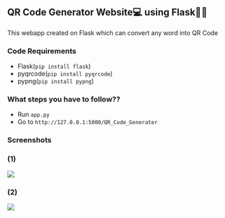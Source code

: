 ## QR Code Generator Website💻 using Flask🐍🐍
This webapp created on Flask which can convert any word into QR Code



### Code Requirements
- Flask(`pip install flask`)
- pyqrcode(`pip install pyqrcode`)
- pypng(`pip install pypng`)



### What steps you have to follow??

- Run `app.py`
- Go to ` http://127.0.0.1:5000/QR_Code_Generater `

### Screenshots

### (1)
<img src="https://github.com/Spidy20/QR_Code_website_Flask/blob/master/Screenshot (7).png">


### (2)
<img src="https://github.com/Spidy20/QR_Code_website_Flask/blob/master/Screenshot (8).png">

